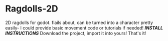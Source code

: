 # Ragdolls-2D
2D ragdolls for godot. flails about, can be turned into a character pretty easily- I could provide basic movement code or tutorials if needed! 
***INSTALL INSTRUCTIONS***
Download the project, import it into yours! That's it!
